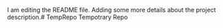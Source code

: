 I am editing the README file. Adding some more details about the project description.# TempRepo
Tempotrary Repo
